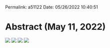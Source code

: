 
Permalink: a51122
Date: 05/26/2022 10:40:51

# Abstract (May 11, 2022)

![](https://i.imgur.com/BWEsorq.jpg)
![](https://i.imgur.com/lpML0ln.jpg)
![](https://i.imgur.com/2zNoYO2.jpg)
![](https://i.imgur.com/D1LcHzm.jpg)

